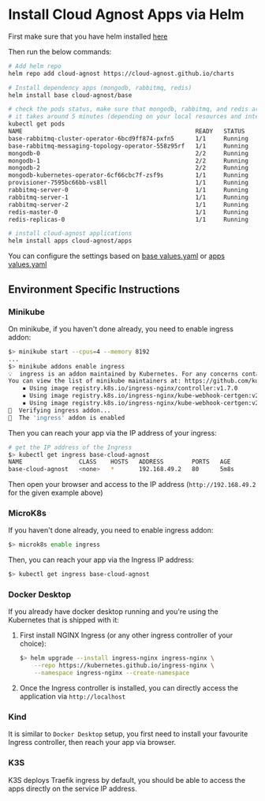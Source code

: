 # Install Cloud Agnost Apps via Helm

First make sure that you have helm installed [here](https://helm.sh/docs/intro/install/)

Then run the below commands:

```bash
# Add helm repo
helm repo add cloud-agnost https://cloud-agnost.github.io/charts

# Install dependency apps (mongodb, rabbitmq, redis)
helm install base cloud-agnost/base

# check the pods status, make sure that mongodb, rabbitmq, and redis are running:
# it takes around 5 minutes (depending on your local resources and internet connection)
kubectl get pods
NAME                                                 READY   STATUS    RESTARTS   AGE
base-rabbitmq-cluster-operator-6bcd9ff874-pxfn5      1/1     Running   0          5m34s
base-rabbitmq-messaging-topology-operator-558z95rf   1/1     Running   0          5m34s
mongodb-0                                            2/2     Running   0          5m30s
mongodb-1                                            2/2     Running   0          4m45s
mongodb-2                                            2/2     Running   0          4m2s
mongodb-kubernetes-operator-6cf66cbc7f-zsf9s         1/1     Running   0          5m34s
provisioner-7595bc66bb-vs8ll                         1/1     Running   0          5m34s
rabbitmq-server-0                                    1/1     Running   0          5m16s
rabbitmq-server-1                                    1/1     Running   0          5m16s
rabbitmq-server-2                                    1/1     Running   0          5m16s
redis-master-0                                       1/1     Running   0          5m34s
redis-replicas-0                                     1/1     Running   0          5m34s

# install cloud-agnost applications
helm install apps cloud-agnost/apps
```

You can configure the settings based on [base values.yaml](https://github.com/cloud-agnost/charts/blob/master/base/values.yaml) or [apps values.yaml](ttps://github.com/cloud-agnost/charts/blob/master/apps/values.yaml)

## Environment Specific Instructions

### Minikube

On minikube, if you haven't done already, you need to enable ingress addon:

```bash
$> minikube start --cpus=4 --memory 8192
...
$> minikube addons enable ingress
💡  ingress is an addon maintained by Kubernetes. For any concerns contact minikube on GitHub.
You can view the list of minikube maintainers at: https://github.com/kubernetes/minikube/blob/master/OWNERS
    ▪ Using image registry.k8s.io/ingress-nginx/controller:v1.7.0
    ▪ Using image registry.k8s.io/ingress-nginx/kube-webhook-certgen:v20230312-helm-chart-4.5.2-28-g66a760794
    ▪ Using image registry.k8s.io/ingress-nginx/kube-webhook-certgen:v20230312-helm-chart-4.5.2-28-g66a760794
🔎  Verifying ingress addon...
🌟  The 'ingress' addon is enabled
```

Then you can reach your app via the IP address of your ingress:

```bash
# get the IP address of the Ingress
$> kubectl get ingress base-cloud-agnost
NAME                CLASS    HOSTS   ADDRESS        PORTS   AGE
base-cloud-agnost   <none>   *       192.168.49.2   80      5m8s
```

Then open your browser and access to the IP address (`http://192.168.49.2` for the given example above)

### MicroK8s

If you haven't done already, you need to enable ingress addon:

```bash
$> microk8s enable ingress
```

Then, you can reach your app via the Ingress IP address:

```bash
$> kubectl get ingress base-cloud-agnost
```

### Docker Desktop

If you already have docker desktop running and you're using the Kubernetes that is shipped with it:

 1. First install NGINX Ingress (or any other ingress controller of your choice):

    ```bash
    $> helm upgrade --install ingress-nginx ingress-nginx \
        --repo https://kubernetes.github.io/ingress-nginx \
        --namespace ingress-nginx --create-namespace
    ```

 2. Once the Ingress controller is installed, you can directly access the application via `http://localhost`

### Kind

It is similar to `Docker Desktop` setup, you first need to install your favourite Ingress controller, then reach your app via browser.

### K3S

K3S deploys Traefik ingress by default, you should be able to access the apps directly on the service IP address.
